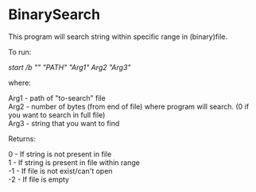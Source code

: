 # BinarySearch

This program will search string within specific range in (binary)file.

To run:

*start /b "" "PATH" "Arg1" Arg2 "Arg3"*  

where:  

Arg1 - path of "to-search" file  
Arg2 - number of bytes (from end of file) where program will search. (0 if you want to search in full file)  
Arg3 - string that you want to find  

Returns:  

0 - If string is not present in file  
1 - If string is present in file within range  
-1 - If file is not exist/can't open  
-2 - If file is empty  
